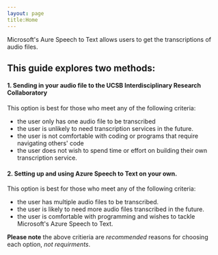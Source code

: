 ```yaml
---
layout: page
title:Home
---
```


Microsoft's Aure Speech to Text allows users to get the transcriptions of audio files.   

## This guide explores two methods:  

#### 1. Sending in your audio file to the UCSB Interdisciplinary Research Collaboratory  

This option is best for those who meet any of the following criteria:
- the user only has one audio file to be transcribed 
- the user is unlikely to need transcription services in the future.
- the user is not comfortable with coding or programs that require navigating others' code
- the user does not wish to spend time or effort on building their own transcription service.

#### 2. Setting up and using Azure Speech to Text on your own. 

This option is best for those who meet any of the following criteria:  
- the user has multiple audio files to be transcribed. 
- the user is likely to need more audio files transcribed in the future. 
- the user is comfortable with programming and wishes to tackle Microsoft's Azure Speech to Text.  

**Please note** the above critieria are *recommended* reasons for choosing each option, *not requirments*. 
